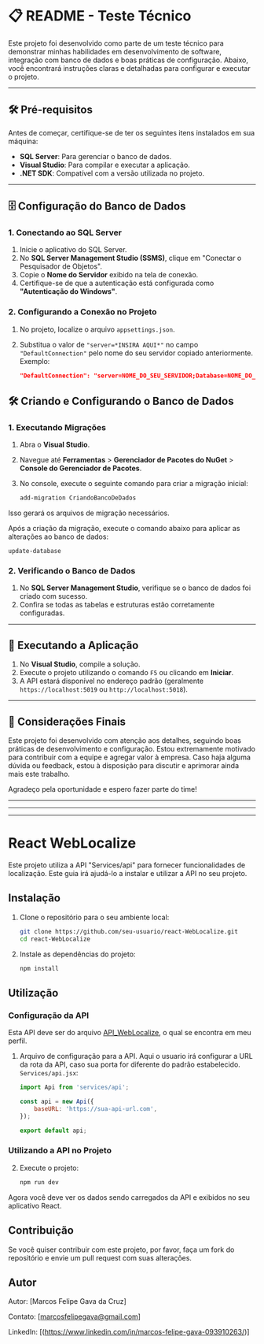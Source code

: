 # 📋 README - Teste Técnico

Este projeto foi desenvolvido como parte de um teste técnico para demonstrar minhas habilidades em desenvolvimento de software, integração com banco de dados e boas práticas de configuração. Abaixo, você encontrará instruções claras e detalhadas para configurar e executar o projeto.

---

## 🛠️ Pré-requisitos

Antes de começar, certifique-se de ter os seguintes itens instalados em sua máquina:

- **SQL Server**: Para gerenciar o banco de dados.
- **Visual Studio**: Para compilar e executar a aplicação.
- **.NET SDK**: Compatível com a versão utilizada no projeto.

---

## 🗄️ Configuração do Banco de Dados

### 1. Conectando ao SQL Server

1. Inicie o aplicativo do SQL Server.
2. No **SQL Server Management Studio (SSMS)**, clique em "Conectar o Pesquisador de Objetos".
3. Copie o **Nome do Servidor** exibido na tela de conexão.
4. Certifique-se de que a autenticação está configurada como **"Autenticação do Windows"**.

### 2. Configurando a Conexão no Projeto

1. No projeto, localize o arquivo `appsettings.json`.
2. Substitua o valor de `"server=*INSIRA AQUI*"` no campo `"DefaultConnection"` pelo nome do seu servidor copiado anteriormente. Exemplo:
   
   ```json
   "DefaultConnection": "server=NOME_DO_SEU_SERVIDOR;Database=NOME_DO_BANCO;Trusted_Connection=True;trustservercertificate=true"

## 🛠️ Criando e Configurando o Banco de Dados

### 1. Executando Migrações

1. Abra o **Visual Studio**.
2. Navegue até **Ferramentas** > **Gerenciador de Pacotes do NuGet** > **Console do Gerenciador de Pacotes**.
3. No console, execute o seguinte comando para criar a migração inicial:
   
   ```bash
   add-migration CriandoBancoDeDados

Isso gerará os arquivos de migração necessários.

Após a criação da migração, execute o comando abaixo para aplicar as alterações ao banco de dados:


```update-database```

### 2. Verificando o Banco de Dados

1. No **SQL Server Management Studio**, verifique se o banco de dados foi criado com sucesso.
2. Confira se todas as tabelas e estruturas estão corretamente configuradas.

---

## 🚀 Executando a Aplicação

1. No **Visual Studio**, compile a solução.
2. Execute o projeto utilizando o comando `F5` ou clicando em **Iniciar**.
3. A API estará disponível no endereço padrão (geralmente `https://localhost:5019` ou `http://localhost:5018`).

---

## 📝 Considerações Finais

Este projeto foi desenvolvido com atenção aos detalhes, seguindo boas práticas de desenvolvimento e configuração. Estou extremamente motivado para contribuir com a equipe e agregar valor à empresa. Caso haja alguma dúvida ou feedback, estou à disposição para discutir e aprimorar ainda mais este trabalho.

Agradeço pela oportunidade e espero fazer parte do time!

---

---

---

# React WebLocalize

Este projeto utiliza a API "Services/api" para fornecer funcionalidades de localização. Este guia irá ajudá-lo a instalar e utilizar a API no seu projeto.

## Instalação

1. Clone o repositório para o seu ambiente local:
    ```bash
    git clone https://github.com/seu-usuario/react-WebLocalize.git
    cd react-WebLocalize
    ```

2. Instale as dependências do projeto:
    ```bash
    npm install
    ```

## Utilização

### Configuração da API

Esta API deve ser do arquivo [API_WebLocalize](https://github.com/FelpaGava/API_WebLocalize), o qual se encontra em meu perfil.

1. Arquivo de configuração para a API. Aqui o usuario irá configurar a URL da rota da API, caso sua porta for diferente do padrão estabelecido. `Services/api.jsx`:
    ```javascript
    import Api from 'services/api';

    const api = new Api({
        baseURL: 'https://sua-api-url.com',
    });

    export default api;
    ```

### Utilizando a API no Projeto

2. Execute o projeto:
    ```bash
    npm run dev
    ```

Agora você deve ver os dados sendo carregados da API e exibidos no seu aplicativo React.

## Contribuição

Se você quiser contribuir com este projeto, por favor, faça um fork do repositório e envie um pull request com suas alterações.

## Autor

Autor: [Marcos Felipe Gava da Cruz]

Contato: [marcosfelipegava@gmail.com]

LinkedIn: [(https://www.linkedin.com/in/marcos-felipe-gava-093910263/)]
